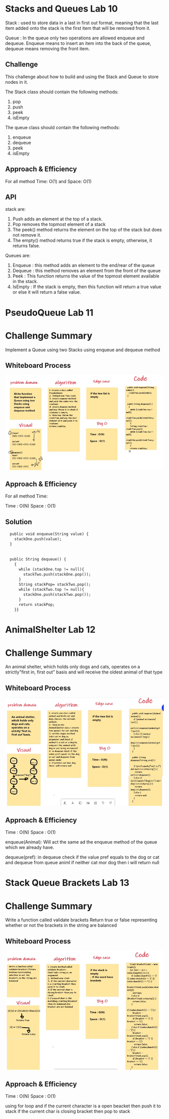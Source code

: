 # Stacks and Queues Lab 10

Stack : used to store data in a last in first out format, meaning that the last item added onto the stack is the first item that will be removed from it.

Queue : In the queue only two operations are allowed enqueue and dequeue. Enqueue means to insert an item into the back of the queue, dequeue means removing the front item.


## Challenge
This challenge about how to build and using the Stack and Queue to store nodes in it.

The Stack class should contain the following methods:

1. pop
2. push
3. peek
4. isEmpty

The queue class should contain the following methods:

1. enqueue
2. dequeue
3. peek
4. isEmpty


## Approach & Efficiency

For all method Time: O(1) and Space: O(1)

## API

stack are:

1. Push adds an element at the top of a stack.
2. Pop removes the topmost element of a stack
3. The peek() method returns the element on the top of the stack but does not remove it.
4. The empty() method returns true if the stack is empty, otherwise, it returns false.

Queues are:

1. Enqueue : this method adds an element to the end/rear of the queue
2. Dequeue : this method removes an element from the front of the queue
3. Peek : This function returns the value of the topmost element available in the stack.
4. IsEmpty : If the stack is empty, then this function will return a true value or else it will return a false value.

# PseudoQueue  Lab 11

# Challenge Summary
Implement a Queue using two Stacks using enqueue and dequeue method

## Whiteboard Process
![PseudoQueue](PseudoQueue.jpg)

## Approach & Efficiency

For all method Time:

Time : O(N)
Space : O(1)

## Solution

```
  public void enqueue(String value) {
    stackOne.push(value);
  }


  public String dequeue() {
    {
      while (stackOne.top != null){
        stackTwo.push(stackOne.pop());
      }
      String stackPop= stackTwo.pop();
      while (stackTwo.top != null){
        stackOne.push(stackTwo.pop());
      }
      return stackPop;
    }}
```

# AnimalShelter  Lab 12

# Challenge Summary
An animal shelter, which holds only dogs and cats, operates on a strictly"first in, first out" basis
and will receive the oldest animal of that type

## Whiteboard Process
![AnimalShelter](AnimalShelter.jpg)

## Approach & Efficiency

Time : O(N)
Space : O(1)

enqueue(Animal):
Will act the same ad the enqueue method of the queue which we already have.

dequeue(pref):
in dequeue check if the value pref equals to the dog or cat and dequeue from queue animl
if neither cat mor dog then i will return null

# Stack Queue Brackets  Lab 13

# Challenge Summary
Write a function called validate brackets Return true or false representing whether or not the brackets in the string are balanced

## Whiteboard Process
![bracket](bracket.jpg)

## Approach & Efficiency

Time : O(N)
Space : O(1)

using for loop and if  the current character is a open beacket then push it to stack
if the current char is closing bracket then pop to stack




